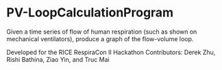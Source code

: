 # PV-LoopCalculationProgram
Given a time series of flow of human respiration (such as shown on mechanical ventilators), produce a graph of the flow-volume loop.

Developed for the RICE RespiraCon II Hackathon
Contributors: Derek Zhu, Rishi Bathina, Ziao Yin, and Truc Mai
